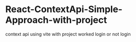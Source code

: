 # React-ContextApi-Simple-Approach-with-project
 context api using vite with project worked login or not login

